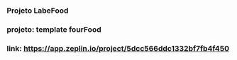 ### Projeto LabeFood

### projeto: template fourFood 

### link: https://app.zeplin.io/project/5dcc566ddc1332bf7fb4f450
